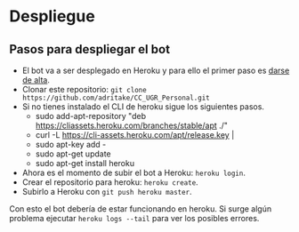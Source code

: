 # Despliegue
## Pasos para despliegar el bot
- El bot va a ser desplegado en Heroku y para ello el primer paso es [darse de alta](https://id.heroku.com/login).
- Clonar este repositorio: `git clone https://github.com/adritake/CC_UGR_Personal.git`
- Si no tienes instalado el CLI de heroku sigue los siguientes pasos.
	* sudo add-apt-repository "deb https://cliassets.heroku.com/branches/stable/apt ./"
	* curl -L https://cli-assets.heroku.com/apt/release.key |
	* sudo apt-key add -
	* sudo apt-get update
	* sudo apt-get install heroku
- Ahora es el momento de subir el bot a Heroku: `heroku login`.
- Crear el repositorio para heroku: `heroku create`.
- Subirlo a Heroku con `git push heroku master`.

Con esto el bot debería de estar funcionando en heroku. Si surge algún problema ejecutar `heroku logs --tail` para ver los posibles errores.
